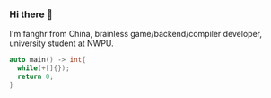 ### Hi there 👋

I'm fanghr from China, brainless game/backend/compiler developer, university student at NWPU.

```c++
auto main() -> int{
  while(+[]{});
  return 0;
}
```
